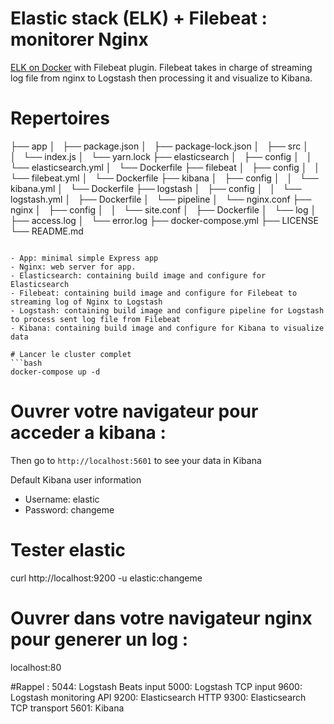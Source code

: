 # Elastic stack (ELK) + Filebeat : monitorer Nginx

[ELK on Docker](https://github.com/deviantony/docker-elk) with Filebeat plugin. Filebeat takes in charge of streaming log file from nginx to Logstash then processing it and visualize to Kibana.

# Repertoires
├── app
│   ├── package.json
│   ├── package-lock.json
│   ├── src
│   │   └── index.js
│   └── yarn.lock
├── elasticsearch
│   ├── config
│   │   └── elasticsearch.yml
│   └── Dockerfile
├── filebeat
│   ├── config
│   │   └── filebeat.yml
│   └── Dockerfile
├── kibana
│   ├── config
│   │   └── kibana.yml
│   └── Dockerfile
├── logstash
│   ├── config
│   │   └── logstash.yml
│   ├── Dockerfile
│   └── pipeline
│       └── nginx.conf
├── nginx
│   ├── config
│   │   └── site.conf
│   ├── Dockerfile
│   └── log
│       ├── access.log
│       └── error.log
├── docker-compose.yml
├── LICENSE
└── README.md
```

- App: minimal simple Express app
- Nginx: web server for app.
- Elasticsearch: containing build image and configure for Elasticsearch
- Filebeat: containing build image and configure for Filebeat to streaming log of Nginx to Logstash
- Logstash: containing build image and configure pipeline for Logstash to process sent log file from Filebeat
- Kibana: containing build image and configure for Kibana to visualize data

# Lancer le cluster complet
```bash
docker-compose up -d
```

# Ouvrer votre navigateur pour acceder a kibana :
Then go to `http://localhost:5601` to see your data in Kibana

Default Kibana user information
- Username: elastic
- Password: changeme


# Tester elastic
curl http://localhost:9200 -u elastic:changeme

# Ouvrer dans votre navigateur nginx pour generer un log :
localhost:80

#Rappel :
5044: Logstash Beats input
5000: Logstash TCP input
9600: Logstash monitoring API
9200: Elasticsearch HTTP
9300: Elasticsearch TCP transport
5601: Kibana